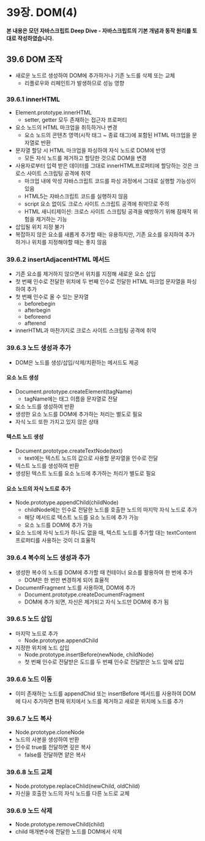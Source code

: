 # 39장. DOM(4)



**본 내용은 모던 자바스크립트 Deep Dive - 자바스크립트의 기본 개념과 동작 원리를 토대로 작성하였습니다.**



## 39.6 DOM 조작

* 새로운 노드르 생성하여 DOM에 추가하거나 기존 노드를 삭제 또는 교체
  * 리플로우와 리페인트가 발생하므로 성능 영향



### 39.6.1 innerHTML

* Element.prototype.innerHTML
  * setter, getter 모두 존재하는 접근자 프로퍼티
* 요소 노드의 HTML 마크업을 취득하거나 변경
  * 요소 노드의 콘텐츠 영역(시작 태그 ~ 종료 태그)에 포함된 HTML 마크업을 문자열로 반환
* 문자열 할당 시 HTML 마크업을 파싱하여 자식 노드로 DOM에 반영
  * 모든 자식 노드를 제거하고 할당한 것으로 DOM을 변경
* 사용자로부터 입력 받은 데이터를 그대로 innerHTML프로퍼티에 할당하는 것은 크로스 사이트 스크립팅 공격에 취약
  * 마크업 내에 악성 자바스크립트 코드를 파싱 과정에서 그대로 실행할 가능성이 있음
  * HTML5는 자바스크립트 코드를 실행하지 않음
  * script 요소 없이도 크로스 사이트 스크립트 공격에 취약므로 주의
  * HTML 새니티제이션: 크로스 사이트 스크립팅 공격을 예방하기 위해 잠재적 위험을 제거하는 기능
* 삽입될 위치 지정 불가
* 복잡하지 않은 요소를 새롭게 추가할 때는 유용하지만, 기존 요소를 유지하여 추가하거나 위치를 지정해야할 때는 좋지 않음



### 39.6.2 insertAdjacentHTML 메서드

* 기존 요소를 제거하지 않으면서 위치를 지정해 새로운 요소 삽입
* 첫 번째 인수로 전달한 위치에 두 번째 인수로 전달한 HTML 마크업 문자열을 파싱하여 추가
* 첫 번째 인수로 올 수 있는 문자열
  * beforebegin
  * afterbegin
  * beforeend
  * afterend
* innerHTML과 마찬가지로 크로스 사이트 스크립팅 공격에 취약



### 39.6.3 노드 생성과 추가

* DOM은 노드를 생성/삽입/삭제/치환하는 메서드도 제공



#### 요소 노드 생성

* Document.prototype.createElement(tagName)
  * tagName에는 태그 이름을 문자열로 전달
* 요소 노드를 생성하여 반환
* 생성한 요소 노드를 DOM에 추가하는 처리는 별도로 필요
* 자식 노드 또한 가지고 있지 않은 상태



#### 텍스트 노드 생성

* Document.prototype.createTextNode(text)
  * text에는 텍스트 노드의 값으로 사용할 문자열을 인수로 전달
* 텍스트 노드를 생성하여 반환
* 생성된 텍스트 노드를 요소 노드에 추가하는 처리가 별도로 필요



#### 요소 노드의 자식 노드로 추가

* Node.prototype.appendChild(childNode)
  * childNode에는 인수로 전달한 노드를 호출한 노드의 마지막 자식 노드로 추가
  * 해당 메서드로 텍스트 노드를 요소 노드에 추가 가능
  * 요소 노드를 DOM에 추가 가능
* 요소 노드에 자식 노드가 하나도 없을 때, 텍스트 노드를 추가할 대는 textContent 프로퍼티를 사용하는 것이 더 효율적



### 39.6.4 복수의 노드 생성과 추가

* 생성한 복수의 노드를 DOM에 추가할 때 컨테이너 요소를 활용하여 한 번에 추가
  * DOM은 한 번만 변경하게 되어 효율적
* DocumentFragment 노드를 사용하여, DOM에 추가
  * Document.prototype.createDocumentFragment
  * DOM에 추가 되면, 자신은 제거되고 자식 노드만 DOM에 추가 됨



### 39.6.5 노드 삽입

* 마지막 노드로 추가
  * Node.prototype.appendChild
* 지정한 위치에 노드 삽입
  * Node.prototype.insertBefore(newNode, childNode)
  * 첫 번째 인수로 전달받은 도드를 두 번쨰 인수로 전달받은 노드 앞에 삽입



### 39.6.6 노드 이동

* 이미 존재하는 노드를 appendChid 또는 insertBefore 메서드를 사용하여 DOM에 다시 추가하면 현재 위치에서 노드를 제거하고 새로운 위치에 노드를 추가



### 39.6.7 노드 복사

* Node.prototype.cloneNode
* 노드의 사본을 생성하여 반환
* 인수로 true를 전달하면 깊은 복사
  * false를 전달하면 얕은 복사



### 39.6.8 노드 교체

* Node.prototype.replaceChlid(newChild, oldChild)
* 자신을 호출한 노드의 자식 노드를 다른 노드로 교체



### 39.6.9 노드 삭제

* Node.prototype.removeChild(child)
* child 매개변수에 전달한 노드를 DOM에서 삭제
